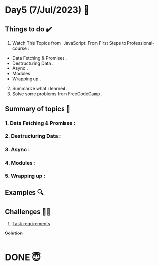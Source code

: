 #  Day5 (7/Jul/2023) 🚀

## Things to do ✔️

1. Watch This Topics from -JavaScript: From First Steps to Professional- course :
  - Data Fetching & Promises .
  - Destructuring Data .
  - Async .
  - Modules .
  - Wrapping up .
     
2. Summarize what i learned .
3. Solve some problems from FreeCodeCamp .
  

## Summary of topics 📝

### 1. Data Fetching & Promises :

### 2. Destructuring Data :

### 3. Async :

### 4. Modules :

### 5. Wrapping up :

## Examples 🔍

## Challenges 💪🏽

1. [Task requirements](https://github.com/orjwan-alrajaby/gsg-expressjs-backend-training-2023/blob/main/learning-sprint-1/week1-day3-task/task.md)

**Solution**

```
```


# DONE 😇
